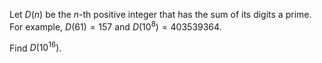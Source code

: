 Let $D(n)$ be the $n$-th positive integer that has the sum of its digits a prime.
For example, $D(61) = 157$ and $D(10^8) = 403539364$.

Find $D(10^{16})$.